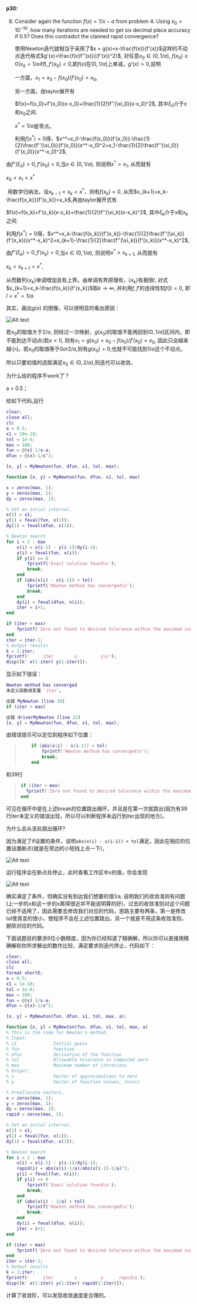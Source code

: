 #### p30:

8. Consider again the function $f(x) = 1/x - a$ from problem 4. Using $x_0=10^{-10}$, how many iterations are needed to get six decimal place accuracy if $0.5$? Does this contradict the claimed rapid convergence?

   使用Newton迭代就相当于采用了$x = g(x)=x-\frac{f(x)}{f'(x)}$这样的不动点迭代格式$g'(x)=\frac{f(x)f''(x)}{(f'(x))^2}$,  对任意$x_0\in (0,1/a]$, $f(x_0)\ge0(x_0=1/a时),f'(x_0)<0$,即$f(x)$在$(0,1/a]$上单减，$g‘(x)>0$,说明

   一方面，$x_1 = x_0-f(x_0)/f'(x_0)>x_0$, 

   另一方面，由taylor展开有

   $f(x)=f(x_0)+f'(x_0)(x-x_0)+\frac{1}{2!}f''(\xi_0)(x-x_0)^2$, 其中$\xi_0$介于$x$和$x_0$之间.

   $x^*=1/a$是零点。

   利用$f(x^*)=0$得，$x^*=x_0-\frac{f(x_0)}{f'(x_0)}-\frac{1}{2}\frac{f''(\xi_0)}{f'(x_0)}(x^*-x_0)^2=x_1-\frac{1}{2}\frac{f''(\xi_0)}{f'(x_0)}(x^*-x_0)^2$,

由$f''(\xi_0)>0,f'(x_0)<0$,当$x\in(0,1/a)$, 则说明$x^*>x_1$, 从而就有

$x_0<x_1<x^*$

​       用数学归纳法，设$x_{k-1}<x_k<x^*$，则有$f(x_k)<0$, 从而$x_{k+1}=x_k-\frac{f{x_k}}{f'(x_k)}>x_k$,再由taylor展开式有

$f(x)=f(x_k)+f'(x_k)(x-x_k)+\frac{1}{2!}f''(\xi_k)(x-x_k)^2$, 其中$\xi_k$介于$x$和$x_k$之间.

利用$f(x^*)=0$得，$x^*=x_k-\frac{f(x_k)}{f'(x_k)}-\frac{1}{2}\frac{f''(\xi_k)}{f'(x_k)}(x^*-x_k)^2=x_{k+1}-\frac{1}{2}\frac{f''(\xi_k)}{f'(x_k)}(x^*-x_k)^2$,

由$f''(\xi_k)>0,f'(x_k)<0$,当$x\in(0,1/a)$, 则说明$x^*>x_{k+1}$, 从而就有

$x_k<x_{k+1}<x^*$,

从而数列$\{x_k\}$单调增加且有上界。由单调有界原理有，$\{x_k\}$有极限$l$, 对式$x_{k+1}=x_k-\frac{f(x_k)}{f'(x_k)}$取$k\rightarrow\infty$, 并利用$f,f'$的连续性知$f(l)=0$, 即$l=x^*=1/a$.

其实，画出$g(x)$ 的图像，可以很明显的看出原因：

![Alt text](./tuxiang.jpg)

若$x_0$的取值大于$2/a$, 则经过一次映射，$g(x_0)$的取值不能再回到$(0,1/a]$区间内，即不能到达不动点(若$x<0$, 则有$x_1=g(x_0)=x_0-f(x_0)/f'(x_0)<x_0$, 因此只会越来越小)。若$x_0$的取值等于$0 or 2/a$,则有$g(x_0)=0$,也就不可能找到$1/a$这个不动点。

所以只要初值的选取满足$x_0\in(0,2/a)$,则迭代可以收敛。



为什么给的程序不work了？

a = 0.5；

给如下代码,运行

```matlab
clear;
close all;
clc
a = 0.5;
x1 = 10e-10;
tol = 1e-6;
max = 100;
fun = @(x) 1/x-a;
dfun = @(x)-1/x^2;

[x, y] = MyNewton(fun, dfun, x1, tol, max);

function [x, y] = MyNewton(fun, dfun, x1, tol, max)

x = zeros(max, 1); 
y = zeros(max, 1);
dy = zeros(max, 1);

% Set an intial interval.
x(1) = x1;
y(1) = feval(fun, x(1));
dy(1) = feval(dfun, x(1));

% Newton search
for i = 2 : max
    x(i) = x(i-1) - y(i-1)/dy(i-1);
    y(i) = feval(fun, x(i));
    if y(i) == 0
        fprintf('Exact solution found\n'); 
        break;
    end
    if (abs(x(i) - x(i-1)) < tol)
        fprintf('Newton method has converged\n'); 
        break;
    end 
    dy(i) = feval(dfun, x(i));
    iter = i+1;
end

if (iter > max)
	fprintf('Zero not found to desired tolerance within the maximum number iterations\n');
end
iter = iter-1;
% Output results
k = 1:iter;
fprintf('     iter        x         y\n');
disp([k' x(1:iter) y(1:iter)]);
```

显示如下错误：

```matlab
Newton method has converged
未定义函数或变量 'iter'。

出错 MyNewton (line 39)
if (iter > max)

出错 driverMyNewton (line 22)
[x, y] = MyNewton(fun, dfun, x1, tol, max);
```

由错误提示可以定位到程序如下位置：

> ```matlab
>     if (abs(x(i) - x(i-1)) < tol)
>         fprintf('Newton method has converged\n'); 
>         break;
>     end 
> ```

和39行

> ```matlab
> if (iter > max)
> 	fprintf('Zero not found to desired tolerance within the maximum number iterations\n');
> end
> ```

可见在循环中是在上述break的位置跳出循环，并且是在第一次就跳出(因为有39行iter未定义的错误出现，所以可以判断程序未运行到iter出现的地方)。



为什么会从该处跳出循环?

因为满足了if设置的条件，说明`abs(x(i) - x(i-1)) < tol`满足，因此在相应的位置设置断点(就是在旁边的小短线上点一下)，

![Alt text](./duandian.jpg)

运行程序会在断点处停止，此时查看工作区中x的值，你会发现

![Alt text](./x.jpg)

确实满足了条件，但确实没有到达我们想要的值1/a, 说明我们的收敛准则有问题(上一步的x和这一步的x离得很近并不能说明算的好)，过去的收敛准则对这个问题已经不适用了，因此需要去修改我们对应的代码，思路主要有两条，第一是修改tol使其变的很小，使程序不会在上述位置跳出。另一个就是不用这条收敛准则，删除对应的代码。



下面说题目的要求6位小数精度，因为你已经知道了精确解，所以你可以直接用精确解和你所求解出的数作比较，满足要求则迭代停止，代码如下：

```matlab
clear;
close all;
clc
format shortE;
a = 0.5;
x1 = 1e-10;
tol = 1e-6;
max = 100;
fun = @(x) 1/x-a;
dfun = @(x)-1/x^2;

[x, y] = MyNewton(fun, dfun, x1, tol, max, a);

function [x, y] = MyNewton(fun, dfun, x1, tol, max, a)
% This is the code for Newton's method.
% Input:
% x1              Initial guess 
% fun             function
% dfun            derivative of the function
% tol             Allowable tolerance in computed zero
% max             Maximum number of iterations
% Output:
% x               Vector of approximations to zero
% y               Vector of function values, fun(x)

% Preallocate vectors.
x = zeros(max, 1); 
y = zeros(max, 1);
dy = zeros(max, 1);
rapid = zeros(max, 1);

% Set an intial interval.
x(1) = x1;
y(1) = feval(fun, x(1));
dy(1) = feval(dfun, x(1));

% Newton search
for i = 2 : max
    x(i) = x(i-1) - y(i-1)/dy(i-1);
    rapid(i) = abs(x(i)-1/a)/abs(x(i-1)-1/a)^2;
    y(i) = feval(fun, x(i));
    if y(i) == 0
        fprintf('Exact solution found\n'); 
        break;
    end
    if (abs(x(i) - 1/a) < tol)
        fprintf('Newton method has converged\n'); 
        break;
    end 
    dy(i) = feval(dfun, x(i));
    iter = i+1;
end

if (iter > max)
    fprintf('Zero not found to desired tolerance within the maximum number of iterations\n');
end
iter = iter-1;
% Output results
k = 1:iter;
fprintf('     iter        x         y      rapid\n');
disp([k' x(1:iter) y(1:iter) rapid(1:iter)]);
```

计算了收敛阶，可以发现收敛速度是合理的。